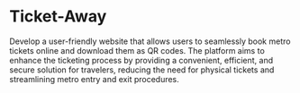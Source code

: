 # Ticket-Away
Develop a user-friendly website that allows users to   seamlessly book metro tickets online and download them as QR codes.   The platform aims to enhance the ticketing process by providing a convenient, efficient, and secure solution for travelers, reducing the need for physical tickets and streamlining metro entry and exit procedures.
